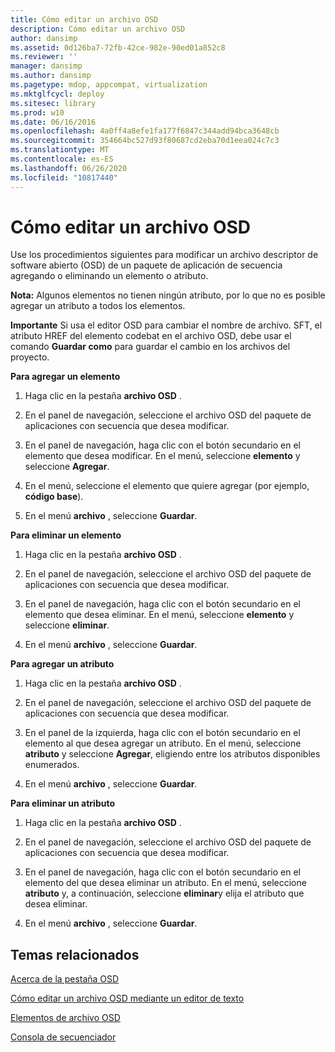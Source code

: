 ```yaml
---
title: Cómo editar un archivo OSD
description: Cómo editar un archivo OSD
author: dansimp
ms.assetid: 0d126ba7-72fb-42ce-982e-90ed01a852c8
ms.reviewer: ''
manager: dansimp
ms.author: dansimp
ms.pagetype: mdop, appcompat, virtualization
ms.mktglfcycl: deploy
ms.sitesec: library
ms.prod: w10
ms.date: 06/16/2016
ms.openlocfilehash: 4a0ff4a8efe1fa177f6847c344add94bca3648cb
ms.sourcegitcommit: 354664bc527d93f80687cd2eba70d1eea024c7c3
ms.translationtype: MT
ms.contentlocale: es-ES
ms.lasthandoff: 06/26/2020
ms.locfileid: "10817440"
---
```

# Cómo editar un archivo OSD


Use los procedimientos siguientes para modificar un archivo descriptor de software abierto (OSD) de un paquete de aplicación de secuencia agregando o eliminando un elemento o atributo.

**Nota:**  Algunos elementos no tienen ningún atributo, por lo que no es posible agregar un atributo a todos los elementos.

 

**Importante**  Si usa el editor OSD para cambiar el nombre de archivo. SFT, el atributo HREF del elemento codebat en el archivo OSD, debe usar el comando **Guardar como** para guardar el cambio en los archivos del proyecto.

 

**Para agregar un elemento**

1.  Haga clic en la pestaña **archivo OSD** .

2.  En el panel de navegación, seleccione el archivo OSD del paquete de aplicaciones con secuencia que desea modificar.

3.  En el panel de navegación, haga clic con el botón secundario en el elemento que desea modificar. En el menú, seleccione **elemento** y seleccione **Agregar**.

4.  En el menú, seleccione el elemento que quiere agregar (por ejemplo, **código base**).

5.  En el menú **archivo** , seleccione **Guardar**.

**Para eliminar un elemento**

1.  Haga clic en la pestaña **archivo OSD** .

2.  En el panel de navegación, seleccione el archivo OSD del paquete de aplicaciones con secuencia que desea modificar.

3.  En el panel de navegación, haga clic con el botón secundario en el elemento que desea eliminar. En el menú, seleccione **elemento** y seleccione **eliminar**.

4.  En el menú **archivo** , seleccione **Guardar**.

**Para agregar un atributo**

1.  Haga clic en la pestaña **archivo OSD** .

2.  En el panel de navegación, seleccione el archivo OSD del paquete de aplicaciones con secuencia que desea modificar.

3.  En el panel de la izquierda, haga clic con el botón secundario en el elemento al que desea agregar un atributo. En el menú, seleccione **atributo** y seleccione **Agregar**, eligiendo entre los atributos disponibles enumerados.

4.  En el menú **archivo** , seleccione **Guardar**.

**Para eliminar un atributo**

1.  Haga clic en la pestaña **archivo OSD** .

2.  En el panel de navegación, seleccione el archivo OSD del paquete de aplicaciones con secuencia que desea modificar.

3.  En el panel de navegación, haga clic con el botón secundario en el elemento del que desea eliminar un atributo. En el menú, seleccione **atributo** y, a continuación, seleccione **eliminar**y elija el atributo que desea eliminar.

4.  En el menú **archivo** , seleccione **Guardar**.

## Temas relacionados


[Acerca de la pestaña OSD](about-the-osd-tab.md)

[Cómo editar un archivo OSD mediante un editor de texto](how-to-edit-an-osd-file-using-a-text-editor.md)

[Elementos de archivo OSD](osd-file-elements.md)

[Consola de secuenciador](sequencer-console.md)

 

 





